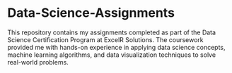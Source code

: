 # Data-Science-Assignments

This repository contains my assignments completed as part of the Data Science Certification Program at ExcelR Solutions. The coursework provided me with hands-on experience in applying data science concepts, machine learning algorithms, and data visualization techniques to solve real-world problems.
